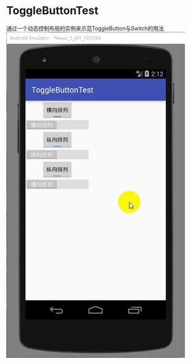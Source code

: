 # ToggleButtonTest
通过一个动态控制布局的实例来示范ToggleButton与Switch的用法
![image](https://github.com/sys1211/ToggleButtonTest/blob/master/app/src/main/res/drawable/test.gif)
